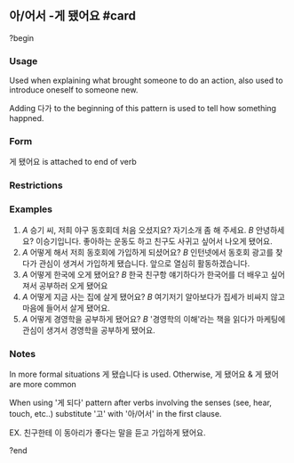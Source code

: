 ## 아/어서 -게 됐어요 #card
?begin
### Usage
Used when explaining what brought someone to do an action, also used to introduce oneself to someone new.

Adding 다가 to the beginning of this pattern is used to tell how something happned.
### Form
게 됐어요 is attached to end of verb
### Restrictions
### Examples
1.  *A* 승기 씨, 저희 야구 동호회데 처음 오셨지요? 자기소개 좀 해 주세요.
    *B* 안녕하세요? 이승기입니다. 좋아하는 운동도 하고 친구도 사귀고 싶어서 나오게 됐어요.
2.   *A* 어떻게 해서 저희 동호회에 가입하게 되셨어요?
    *B* 인턴넷에서 동호회 광고를 찾다가 관심이 생겨서 가입하게 됐습니다. 앞으로 열심히 활동하겠습니다.
3.   *A* 어떻게 한국에 오게 됐어요?
    *B* 한국 친구항 얘기하다가 한국어를 더 배우고 싶어져서 공부하러 오게 됐어요
4.   *A* 어떻게 지금 사는 집에 살게 됐어요?
    *B* 여기저기 알아보다가 집세가 비싸지 않고 마음에 들어서 살게 됐어요.
5.   *A* 어떻게 경영학을 공부하게 됐어요?
    *B* '경영학의 이해'라는 책을 읽다가 마케팅에 관심이 생겨서 경영학을 공부하게 됐어요.
### Notes
In more formal situations 게 됐습니다 is used. Otherwise, 게 됐어요 & 게 됐어 are more common

When using '게 되다' pattern after verbs involving the senses (see, hear, touch, etc..) substitute '고' with '아/어서' in the first clause.

EX. 친구한테 이 동아리가 좋다는 말을 듣고 가입하게 됐어요.


?end
